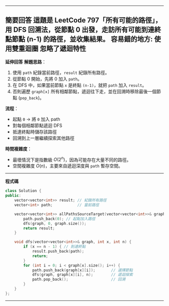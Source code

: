 
---

**簡要回答**
這題是 LeetCode 797「所有可能的路徑」，用 DFS 回溯法，從節點 0 出發，走訪所有可能到達終點節點 (n-1) 的路徑，並收集結果。
容易錯的地方: 使用雙重迴圈 忽略了遞迴特性
---

**延伸回答**
**解題思路**：

1. 使用 `path` 紀錄當前路徑，`result` 紀錄所有路徑。
2. 從節點 0 開始，先將 0 加入 `path`。
3. 在 DFS 中，如果當前節點 `x` 是終點 `(n-1)`，就把 `path` 加入 `result`。
4. 否則遍歷 `graph[x]` 所有相鄰節點，遞迴往下走，並在回溯時移除最後一個節點 (`pop_back`)。

**流程**：

* 起點 `0` → 將 `0` 加入 path
* 對每個相鄰節點遞迴 DFS
* 抵達終點時儲存該路徑
* 回溯到上一層繼續探索其他路徑

**時間複雜度**：

* 最壞情況下是指數級 $O(2^n)$，因為可能存在大量不同的路徑。
* 空間複雜度 $O(n)$，主要來自遞迴深度與 `path` 暫存空間。

---

**程式碼**

```cpp
class Solution {
public:
    vector<vector<int>> result; // 紀錄所有路徑
    vector<int> path;           // 當前路徑

    vector<vector<int>> allPathsSourceTarget(vector<vector<int>>& graph) {
        path.push_back(0); // 起點加入路徑
        dfs(graph, 0, graph.size());
        return result;
    }

    void dfs(vector<vector<int>>& graph, int x, int n) {
        if (x == n - 1) { // 到達終點
            result.push_back(path);
            return;
        }
        for (int i = 0; i < graph[x].size(); i++) {
            path.push_back(graph[x][i]);       // 選擇節點
            dfs(graph, graph[x][i], n);        // 遞迴探索
            path.pop_back();                   // 回溯
        }
    }
};
```

---

